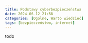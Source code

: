 ```yaml
---
title: Podstawy cyberbezpieczeństwa
date: 2024-06-12 21:58
categories: [Ogólne, Warto wiedzieć]
tags: [bezpieczeństwo, internet]
---
```


todo

<!--

Todo:
- hasła
- https
- publiczne wifi
- aktualizacje
- nielegalne oprogramowanie
- phisihng: literówki w nazwach
- wszystko wrzucone do internetu traktuj jako publiczne

-->